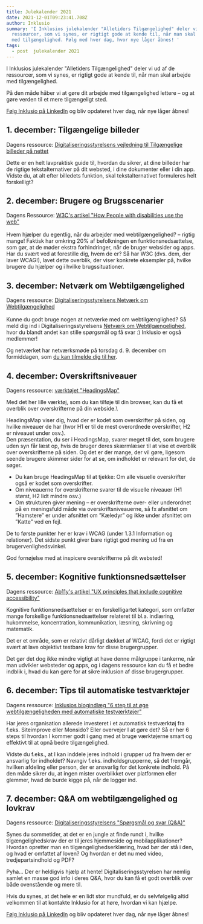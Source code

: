 ```yaml
---
title: Julekalender 2021
date: 2021-12-01T09:23:41.708Z
author: Inklusio
summary: 'I Inklusios julekalender "Alletiders Tilgængelighed" deler vi ud af de
  ressourcer, som vi synes, er rigtigt gode at kende til, når man skal arbejde
  med tilgængelighed. Følg med hver dag, hvor nye låger åbnes! '
tags:
  - post  julekalender 2021
---
```

I Inklusios julekalender "Alletiders Tilgængelighed" deler vi ud af de ressourcer, som vi synes, er rigtigt gode at kende til, når man skal arbejde med tilgængelighed. 

På den måde håber vi at gøre dit arbejde med tilgængelighed lettere – og at gøre verden til et mere tilgængeligt sted.

[Følg Inklusio på LinkedIn](https://www.linkedin.com/company/inklusio) og bliv opdateret hver dag, når nye låger åbnes! [](https://www.linkedin.com/company/inklusio)

## 1. december: Tilgængelige billeder

Dagens ressource: [Digitaliseringsstyrelsens vejledning til Tilgængelige billeder på nettet](https://digst.dk/digital-service/webtilgaengelighed/vejledning/tilgaengelige-billeder-paa-nettet/)

Dette er en helt lavpraktisk guide til, hvordan du sikrer, at dine billeder har de rigtige tekstalternativer på dit websted, i dine dokumenter eller i din app.
Vidste du, at alt efter billedets funktion, skal tekstalternativet formuleres helt forskelligt? 

## 2. december: Brugere og Brugsscenarier

Dagens Ressource: [W3C's artikel "How People with disabilities use the web"](https://www.w3.org/WAI/people-use-web/)\
\
Hvem hjælper du egentlig, når du arbejder med webtilgængelighed? – rigtig mange! 
Faktisk har omkring 20% af befolkningen en funktionsnedsættelse, som gør, at de møder ekstra forhindringer, når de bruger websider og apps. 
Har du svært ved at forestille dig, hvem de er? Så har W3C (dvs. dem, der laver WCAG!), lavet dette overblik, der viser konkrete eksempler på, hvilke brugere du hjælper og i hvilke brugssituationer.

## 3. december: Netværk om Webtilgængelighed

Dagens ressource: [Digitaliseringsstyrelsens Netværk om Webtilgængelighed](https://digst.dk/digital-service/webtilgaengelighed/netvaerk-om-webtilgaengelighed/tilmeld-dig-netvaerket/)\
\
Kunne du godt bruge nogen at netværke med om webtilgænglighed? Så meld dig ind i Digitaliseringsstyrelsens [Netværk om Webtilgængelighed](https://digst.dk/digital-service/webtilgaengelighed/netvaerk-om-webtilgaengelighed/tilmeld-dig-netvaerket/), hvor du blandt andet kan stille spørgsmål og få svar :) Inklusio er også medlemmer! 

Og netværket har netværksmøde på torsdag d. 9. december om formiddagen, som [du kan tilmelde dig til her](https://digst.dk/digital-service/webtilgaengelighed/netvaerk-om-webtilgaengelighed/tilmeld-dig-netvaerksmoede/).

## 4. december: Overskriftsniveauer

Dagens ressource: [værktøjet "HeadingsMap"](https://chrome.google.com/webstore/detail/headingsmap/flbjommegcjonpdmenkdiocclhjacmbi)

Med det her lille værktøj, som du kan tilføje til din browser, kan du få et overblik over overskrifterne på din webside.\

HeadingsMap viser dig, hvad der er kodet som overskrifter på siden, og hvilke niveauer de har (hvor H1 er til de mest overordnede overskrifter, H2 er niveauet under osv.). 
\
Den præsentation, du ser i HeadingsMap, svarer meget til det, som brugere uden syn får læst op, hvis de bruger deres skærmlæser til at vise et overblik over overskrifterne på siden. Og det er der mange, der vil gøre, ligesom seende brugere skimmer sider for at se, om indholdet er relevant for det, de søger.

* Du kan bruge HeadingsMap til at tjekke: 
  Om alle visuelle overskrifter også er kodet som overskrifter.
* Om niveauerne for overskrifterne svarer til de visuelle niveauer (H1 størst, H2 lidt mindre osv.)
* Om strukturen giver mening – er overskrifterne over- eller underordnet på en meningsfuld måde via overskriftsniveauerne, så fx afsnittet om ”Hamstere” er under afsnittet om ”Kæledyr” og ikke under afsnittet om ”Katte” ved en fejl.

De to første punkter her er krav i WCAG (under 1.3.1 Information og relationer). 
Det sidste punkt giver bare rigtigt god mening ud fra en brugervenlighedsvinkel.

God fornøjelse med at inspicere overskrifterne på dit websted!

## 5. december: Kognitive funktionsnedsættelser

Dagens ressource: [Ab11y's artikel "UX principles that include cognitive accessibility"](https://www.ab11y.com/articles/ux-principles-that-include-cognitive-accessibility/)

Kognitive funktionsnedsættelser er en forskelligartet kategori, som omfatter mange forskellige funktionsnedsættelser relateret til bl.a. indlæring, hukommelse, koncentration, kommunikation, læsning, skrivning og matematik.

Det er et område, som er relativt dårligt dækket af WCAG, fordi det er rigtigt svært at lave objektivt testbare krav for disse brugergrupper. 

Det gør det dog ikke mindre vigtigt at have denne målgruppe i tankerne, når man udvikler websteder og apps, og i dagens ressource kan du få et bedre indblik i, hvad du kan gøre for at sikre inklusion af disse brugergrupper.

## 6. december: Tips til automatiske testværktøjer

Dagens ressource: [Inklusios blogindlæg "6 step til at øge webtilgængeligheden med automatiske testværktøjer"](https://inklusio.dk/posts/6-step-til-at-%C3%B8ge-webtilg%C3%A6ngeligheden-med-automatiske-tekstv%C3%A6rkt%C3%B8jer/)

Har jeres organisation allerede investeret i et automatisk testværktøj fra f.eks. Siteimprove eller Monsido? Eller overvejer I at gøre det? Så er her 6 steps til hvordan I kommer godt i gang med at bruge værktøjerne smart og effektivt til at opnå bedre tilgængelighed.

Vidste du f.eks., at I kan inddele jeres indhold i grupper ud fra hvem der er ansvarlig for indholdet?
Navngiv f.eks. indholdsgrupperne, så det fremgår, hvilken afdeling eller person, der er ansvarlig for det konkrete indhold. På den måde sikrer du, at ingen mister overblikket over platformen eller glemmer, hvad de burde kigge på, når de logger ind.



## 7. december: Q&A om webtilgængelighed og lovkrav

Dagens ressource: [Digitaliseringsstyrelsens "Spørgsmål og svar (Q&A)"](https://digst.dk/digital-service/webtilgaengelighed/spoergsmaal-og-svar-qa/)

Synes du sommetider, at det er en jungle at finde rundt i, hvilke tilgængelighedskrav der er til jeres hjemmeside og mobilapplikationer? Hvordan opretter man en tilgængelighedserklæring, hvad bør der stå i den, og hvad er omfattet af loven? Og hvordan er det nu med video, tredjepartsindhold og PDF?

Pyha... Der er heldigvis hjælp at hente! Digitaliseringsstyrelsen har nemlig samlet en masse god info i deres Q&A, hvor du kan få et godt overblik over både ovenstående og mere til.

Hvis du synes, at det hele er en lidt stor mundfuld, er du selvfølgelig altid velkommen til at kontakte Inklusio for at høre, hvordan vi kan hjælpe.



[Følg Inklusio på LinkedIn](https://www.linkedin.com/company/inklusio) og bliv opdateret hver dag, når nye låger åbnes!